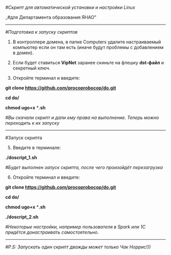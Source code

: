 _#Скрипт для автоматической установки и настройки Linux_

_#для Департамента образования ЯНАО"
__________________________________________________________________________________

_#Подготовка к запуску скриптов_

1. В контроллере домена, в папке Computers удалите настраиваемый компьютер если он там есть (иначе будут проблемы с добавлением в домен).

2. Если будет ставиться **VipNet** заранее скиньте на флешку **dst-файл** и секретный ключ.

4. Откройте терминал и введите:

**git clone https://github.com/procoprobocop/do.git**

**cd do/** 

**chmod ugo+x** ***.sh**

_#Вы скачали скрипт и дали ему права на выполнение. Теперь можно переходить к их запуску_

___________________________________________________________________________________

#Запуск скрипта

5. Введите в терминале:

**./doscript_1.sh**

_#Будет выполнен запуск скрипта, после чего произойдёт перезагрузка_

6. Откройте терминал и введите:

**git clone https://github.com/procoprobocop/do.git**

**cd do/** 

**chmod ugo+x** ***.sh**

**./doscript_2.sh**

_#Некоторые настройки, например пользователя в Spark или 1C придётся донастраивать самостоятельно._
_____________________________________________________________________________________

_#P.S: Запускать один скрипт дважды может только Чак Норрис!))_

